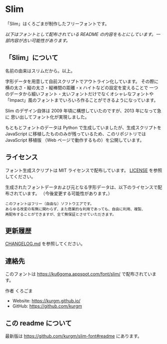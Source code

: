 # Slim

「Slim」はくろごまが制作したフリーフォントです。

_以下はフォントとして配布されている README の内容をもとにしています。一部内容が古い可能性があります。_

## 「Slim」について

名前の由来はスリムだから。以上。

字形データを用意して自前スクリプトでアウトライン化しています。
その際に横の太さ・縦の太さ・縦棒間の距離・x ハイトなどの設定を変えることで
一つのデータから細いフォント・太いフォントだけでなくオシャレなフォントや
「Impact」風のフォントまでいろいろ作ることができるようになっています。

<!-- が、とりあえず普通な感じのだけを公開します。
後に他のものも公開するかもしれません。 -->

Slim のデザイン自体は 2009 年頃に構想していたのですが、2013 年になって急に
思い出してフォント化が実現しました。

<!-- フォント化にあたっては FontForge(http://fontforge.org) を利用しています。 -->

もともとフォントのデータは Python で生成していましたが、生成スクリプトを
JavaScript に移植したもののみが残っているため、このリポジトリでは JavaScript 移植版
（Web ページで動作するもの）を公開しています。

## ライセンス

フォント生成スクリプトは MIT ライセンスで配布しています。
[LICENSE](LICENSE) を参照してください。

生成されたフォントデータおよび元となる字形データは、以下のライセンスで配布されています。
（今後変更する可能性があります。）

```
このフォントはフリー（自由な）ソフトウエアです。
あらゆる改変の有無に関わらず、また商業的な利用であっても、自由に利用、複製、
再配布することができますが、全て無保証とさせていただきます。
```

## 更新履歴

[CHANGELOG.md](CHANGELOG.md) を参照してください。

## 連絡先

このフォントは https://ku6goma.appspot.com/font/slim/ で配布されています。

作者 くろごま

- Website: https://kurgm.github.io/
- GitHub: https://github.com/kurgm

## この readme について

最新版は https://github.com/kurgm/slim-font#readme にあります。
